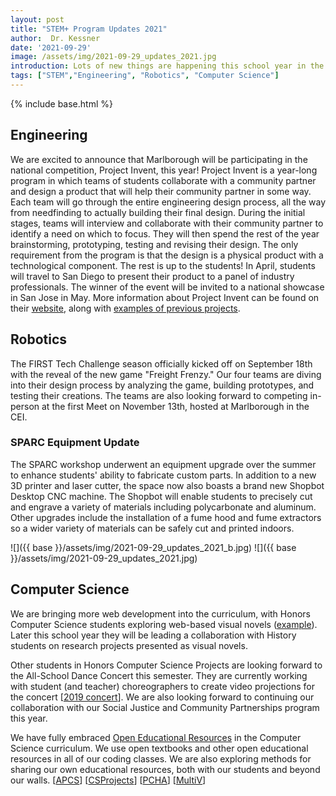 ```yaml
---
layout: post
title: "STEM+ Program Updates 2021"
author:  Dr. Kessner
date: '2021-09-29'
image: /assets/img/2021-09-29_updates_2021.jpg
introduction: Lots of new things are happening this school year in the STEM+ Program!
tags: ["STEM","Engineering", "Robotics", "Computer Science"]
---
```


{% include base.html %}

## Engineering

We are excited to announce that Marlborough will be participating in the
national competition, Project Invent, this year! Project Invent is a year-long
program in which teams of students collaborate with a community partner and
design a product that will help their community partner in some way. Each team
will go through the entire engineering design process, all the way from
needfinding to actually building their final design. During the initial stages,
teams will interview and collaborate with their community partner to identify a
need on which to focus. They will then spend the rest of the year
brainstorming, prototyping, testing and revising their design. The only
requirement from the program is that the design is a physical product with a
technological component. The rest is up to the students! In April, students
will travel to San Diego to present their product to a panel of industry
professionals. The winner of the event will be invited to a national showcase
in San Jose in May. More information about Project Invent can be found on their
[website](https://projectinvent.org/), along with 
[examples of previous projects](https://projectinvent.org/projects).


## Robotics

The FIRST Tech Challenge season officially kicked off on September 18th with
the reveal of the new game "Freight Frenzy." Our four teams are diving into
their design process by analyzing the game, building prototypes, and testing
their creations. The teams are also looking forward to competing in-person at
the first Meet on November 13th, hosted at Marlborough in the CEI.

### SPARC Equipment Update

The SPARC workshop underwent an equipment upgrade over the summer to enhance
students' ability to fabricate custom parts. In addition to a new 3D printer
and laser cutter, the space now also boasts a brand new Shopbot Desktop CNC
machine. The Shopbot will enable students to precisely cut and engrave a
variety of materials including polycarbonate and aluminum. Other upgrades
include the installation of a fume hood and fume extractors so a wider variety
of materials can be safely cut and printed indoors. 

![]({{ base }}/assets/img/2021-09-29_updates_2021_b.jpg)
![]({{ base }}/assets/img/2021-09-29_updates_2021.jpg)

## Computer Science

We are bringing more web development into the curriculum, with Honors Computer
Science students exploring web-based visual novels
([example](https://dkessner.github.io/alice/)).  Later this school year they
will be leading a collaboration with History students on research projects
presented as visual novels.

Other students in Honors Computer Science Projects are looking forward to the
All-School Dance Concert this semester.  They are currently working with
student (and teacher) choreographers to create video projections for the
concert [[2019 concert](http://stem.marlborough.org/blog/asdc-2019/)].
We are also looking forward to continuing our collaboration with our 
Social Justice and Community Partnerships program this year.

We have fully embraced 
[Open Educational Resources](https://dkessner.github.io/TeacherResources)
in the Computer Science curriculum.  We use open textbooks and other open
educational resources in all of our coding classes.  We are also exploring
methods for sharing our own educational resources, both with our students
and beyond our walls. 
[[APCS](https://dkessner.github.io/APCS/)]
[[CSProjects](https://dkessner.github.io/CSProjects/)]
[[PCHA](https://dkessner.github.io/PCHA/)]
[[MultiV](https://dkessner.github.io/MultiV/)]

